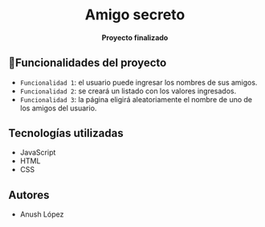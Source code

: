 <h1 align="center"> Amigo secreto </h1>
<h4 align="center"> Proyecto finalizado </h4>

## :hammer:Funcionalidades del proyecto
- `Funcionalidad 1`: el usuario puede ingresar los nombres de sus amigos.
- `Funcionalidad 2`: se creará un listado con los valores ingresados.
- `Funcionalidad 3`: la página eligirá aleatoriamente el nombre de uno de los amigos del usuario.

## Tecnologías utilizadas
- JavaScript
- HTML
- CSS

## Autores
- Anush López

